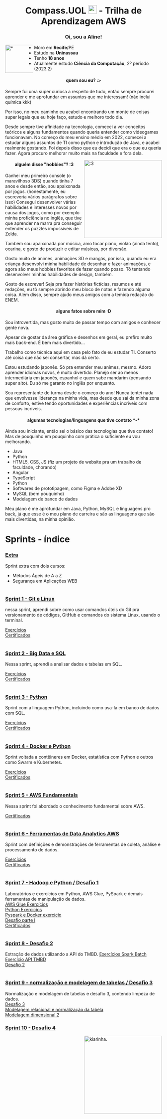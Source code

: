 <h1 align=center> Compass.UOL <img src="https://logospng.org/download/uol/logo-uol-icon-256.png" width="27"/> - Trilha de Aprendizagem AWS </h1>

<h3 align="center">Oi, sou a Aline!</h3> 

<img align=left width="90" height="90" src="https://github.com/aline-exe/Compass-UOL/assets/132860472/69ba7b14-6baa-4fa6-82e8-2f624f607ee7" alt="*"> 

- Moro em **Recife**/PE
- Estudo na **Uninassau**
- Tenho **18 anos**
- Atualmente estudo **Ciência da Computação**, 2º período (2023.2)



<h4 align="center"> quem sou eu? :> </h4> 


 <p> Sempre fui uma super curiosa a respeito de tudo, então sempre procurei aprender e me aprofundar em assuntos que me interessam! (não inclui química kkk) </p>
 <p> Por isso, no meu caminho eu acabei encontrando um monte de coisas super legais que eu hoje faço, estudo e melhoro todo dia. </p>
 <p>Desde sempre tive afinidade na tecnologia, comecei a ver conceitos teóricos e alguns fundamentos quando queria entender como videogames funcionavam. No começo do meu ensino médio em 2022, comecei a estudar alguns assuntos de TI como python e introdução de Java, e acabei realmente gostando. Foi depois disso que eu decidi que era o que eu queria fazer. Agora procuro melhorar muito mais na faculdade e fora dela. </p>
 

<img align=right width="250" height="250" src="https://github.com/aline-exe/Compass-UOL/assets/132860472/dea72ed1-12aa-472c-b6d7-0a8cac90d370" alt=":3">

 <h4 align="center"> alguém disse "hobbies"? :3 </h4>
 <p> Ganhei meu primeiro console (o maravilhoso 3DS) quando tinha 7 anos e desde então, sou apaixonada por jogos. (honestamente, eu escreveria vários parágrafos sobre isso) Consegui desenvolver várias habilidades e interesses novos por causa dos jogos, como por exemplo minha proficiência no inglês, que tive que aprender na marra pra conseguir entender os puzzles impossíveis de Zelda. </p>
 <p> Também sou apaixonada por música, amo tocar piano, violão (ainda tento), ocarina, e gosto de produzir e editar músicas, por diversão. </p>
 <p> Gosto muito de animes, animações 3D e mangás, por isso, quando eu era criança desenvolvi minha habilidade de desenhar e fazer animações, e agora são meus hobbies favoritos de fazer quando posso. Tô tentando desenvolver minhas habilidades de design, também. </p> 

 <p> Gosto de escrever! Seja pra fazer histórias fictícias, resumos e até redações, eu tô sempre abrindo meu bloco de notas e fazendo alguma coisa. Além disso, sempre ajudo meus amigos com a temida redação do ENEM. </p> 



 <h4 align="center" > alguns fatos sobre mim :D </h4>
 <p> Sou introvertida, mas gosto muito de passar tempo com amigos e conhecer gente nova.  </p>
 <p> Apesar de gostar da área gráfica e desenhos em geral, eu prefiro muito mais back-end. É bem mais divertido... </p>
 <p> Trabalho como técnica aqui em casa pelo fato de eu estudar TI. Conserto até coisa que não sei consertar, mas dá certo. </p> 
 <p> Estou estudando japonês. Só pra entender meu animes, mesmo. Adoro aprender idiomas novos, é muito divertido. Planejo ser ao menos intermediária em japonês, espanhol e quem sabe mandarim (pensando super alto). Eu só me garanto no inglês por enquanto.
 <p> Sou representante de turma desde o começo do ano! Nunca tentei nada que envolvesse liderança na minha vida, mas desde que saí da minha zona de conforto, estive tendo oportunidades e experiências incríveis com pessoas incríveis. </p>


 <h4 align="center">   algumas tecnologias/linguagens que tive contato *-*  </h4>

<p> Ainda sou iniciante, então sei o básico das tecnologias que tive contato! Mas de pouquinho em pouquinho com prática o suficiente eu vou melhorando.  </p>

* Java
* Python
* HTML5, CSS, JS (fiz um projeto de website pra um trabalho de faculdade, chorando)
* Angular
* TypeScript
* Python 
* Softwares de prototipagem, como Figma e Adobe XD
* MySQL (bem pouquinho)
* Modelagem de banco de dados

<p> Meu plano é me aprofundar em Java, Python, MySQL e linguagens pro back, já que esse é o meu plano de carreira e são as linguagens que são mais divertidas, na minha opinião.

##

# Sprints - índice

###  <a href= extra> Extra </a>
<p> Sprint extra com dois cursos:    

- Métodos Ágeis de A a Z
- Segurança em Aplicações WEB

</p>

#
###  <a href= Sprint-1 > Sprint 1 - Git e Linux </a>

<p>

 nessa sprint, aprendi sobre como usar comandos úteis do Git pra versionamento de códigos, GitHub e comandos do sistema Linux, usando o terminal.

 </p>

 <a href=Sprint-1\exercicios> Exercícios </a>  
 <a href=Sprint-1\certificados> Certificados </a>

#


 ### <a href = Sprint-2 > Sprint 2 - Big Data e SQL </a>
 
 <p>
 Nessa sprint, aprendi a analisar dados e tabelas em SQL.  
 
 <a href=Sprint-2\exercicios> Exercícios </a>  
 <a href=Sprint-2\certificados> Certificados </a>

 </p>
 
 #

 ### <a href = Sprint-3 > Sprint 3 - Python </a>
 <p>
 Sprint com a linguagem Python, incluindo como usa-la em banco de dados com SQL.

<a href=Sprint-3\exercicios> Exercícios </a>  
<a href=Sprint-3\certificados> Certificados </a>
 
 </p>

 #
 

 ### <a href = Sprint-4 > Sprint 4 - Docker e Python </a>

 <p>
 Sprint voltada a contêineres em Docker, estatística com Python e outros como Swarm e Kubernetes.

 <a href=Sprint-4\exercicios> Exercícios </a>  
 <a href=Sprint-4\certificados> Certificados </a>

 </p>

 #

### <a href = Sprint-5 > Sprint 5 - AWS Fundamentals </a>
Nessa sprint foi abordado o conhecimento fundamental sobre AWS.  

<a href=Sprint-5\certificados> Certificados </a> 
  
#

### <a href = Sprint-6 > Sprint 6 - Ferramentas de Data Analytics AWS </a>
Sprint com definições e demonstrações de ferramentas de coleta, análise e processamento de dados.  

<a href=Sprint-6\exercicios> Exercícios </a>  
<a href=Sprint-6\certificados> Certificados </a>   


#

### <a href = Sprint-7 > Sprint 7 - Hadoop e Python / Desafio 1 </a>
Laboratórios e exercícios em Python, AWS Glue, PySpark e demais ferramentas de manipulação de dados.    
 <a href = "AWS Glue" > AWS Glue Exercícios </a>    
 <a href = "Python" > Python Exercícios </a>    
 <a href = "Pyspark-Docker" > Pyspark e Docker exercício </a>   
 <a href = "DesafioI" > Desafio parte I </a>   
 <a href = "Certificados" > Certificados </a>    

 #

### <a href = Sprint-8 > Sprint 8 - Desafio 2  </a> 
 Extração de dados utilizando a API do TMBD.
<a href="Exercícios\Exercícios Spark Batch"> Exercícios Spark Batch </a>  
<a href="Exercícios\Exercício-TMDB"> Exercício API TMBD </a>  
<a href="Exercícios\Desafio-2"> Desafio 2 </a>  

#

### <a href = Sprint-9 > Sprint 9 - normalização e modelagem de tabelas / Desafio 3  </a>  
 Normalização e modelagem de tabelas e desafio 3, contendo limpeza de dados.   
<a href="Sprint-9\Desafio-3"> Desafio 3 </a>   
<a href="Sprint-9\Modelagem-relacional"> Modelagem relacional e normalização da tabela </a>  
<a href="Sprint-9\Modelagem-dimensional"> Modelagem dimensional 2 </a>  

### <a href = Sprint-10 > Sprint 10 - Desafio 4  </a> 




 <img align=right width="250" height="250" src="https://github.com/aline-exe/Compass-UOL/assets/132860472/5894b478-cbf0-4350-940c-67bf1c44c76c" alt="kiarinha.">

